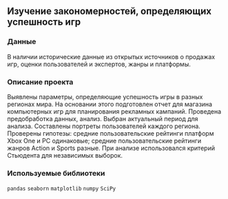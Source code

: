 ## Изучение закономерностей, определяющих успешность игр


### Данные

В наличии исторические данные из открытых источников о продажах игр, оценки пользователей и экспертов, жанры и платформы.
 

### Описание проекта

Выявлены параметры, определяющие успешность игры в разных регионах мира. На основании этого подготовлен отчет для магазина компьютерных игр для планирования рекламных кампаний. Проведена предобработка данных, анализ. Выбран актуальный период для анализа. Составлены портреты пользователей каждого региона. Проверены гипотезы: средние пользовательские рейтинги платформ Xbox One и PC одинаковые; средние пользовательские рейтинги жанров Action и Sports разные. При анализе использовался критерий Стьюдента для независимых выборок.

### Используемые библиотеки

`pandas` `seaborn` `matplotlib` `numpy` `SciPy` 
